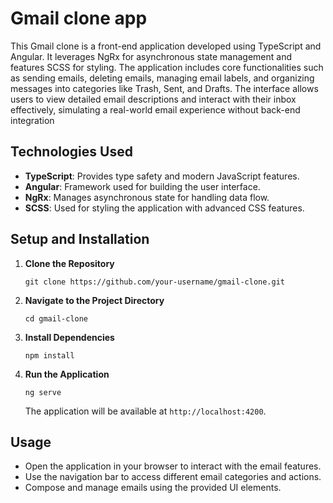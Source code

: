# Gmail clone app

This Gmail clone is a front-end application developed using TypeScript and Angular. It leverages NgRx for asynchronous state management and features SCSS for styling. The application includes core functionalities such as sending emails, deleting emails, managing email labels, and organizing messages into categories like Trash, Sent, and Drafts. The interface allows users to view detailed email descriptions and interact with their inbox effectively, simulating a real-world email experience without back-end integration

## Technologies Used

- **TypeScript**: Provides type safety and modern JavaScript features.
- **Angular**: Framework used for building the user interface.
- **NgRx**: Manages asynchronous state for handling data flow.
- **SCSS**: Used for styling the application with advanced CSS features.

## Setup and Installation

1. **Clone the Repository**

    ```
    git clone https://github.com/your-username/gmail-clone.git
    ```

2. **Navigate to the Project Directory**

    ```
    cd gmail-clone
    ```

3. **Install Dependencies**

    ```
    npm install
    ```

4. **Run the Application**

    ```
    ng serve
    ```

    The application will be available at `http://localhost:4200`.

## Usage

- Open the application in your browser to interact with the email features.
- Use the navigation bar to access different email categories and actions.
- Compose and manage emails using the provided UI elements.

